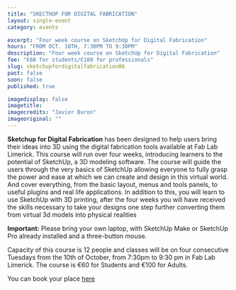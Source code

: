 ```yaml
---
title: "SKECTHUP FOR DIGITAL FABRICATION"
layout: single-event
category: events

excerpt: "Four week course on SketchUp for Digital Fabrication"
hours: "FROM OCT. 10TH, 7:30PM TO 9:30PM"
description: "Four week course on SketchUp for Digital Fabrication"
fee: "€60 for students/€100 for professionals"
slug: sketchupfordigitalfabrication06
past: false
soon: false
published: true

imagedisplay: false
imagetitle:
imagecredits: "Javier Buron"
imageoriginal: ""
---
```


**Sketchup for Digital Fabrication** has been designed to help users bring their ideas into 3D using the digital fabrication tools available at Fab Lab Limerick. This course will run over four weeks, introducing learners to the potential of SketchUp, a 3D modeling software. The course will guide the users through the very basics of SketchUp allowing everyone to fully grasp the power and ease at which we can create and design in this virtual world. And cover everything, from the basic layout, menus and tools panels, to useful plugins and real life applications. In addition to this, you will learn to use SketchUp with 3D printing, after the four weeks you will have received the skills necessary to take your designs one step further converting them from virtual 3d models into physical realities

**Important:** Please bring your own laptop, with SketchUp Make or SketchUp Pro already installed and a three-button mouse.

Capacity of this course is 12 people and classes will be on four consecutive Tuesdays from the 10th of October, from 7:30pm to 9:30 pm in Fab Lab Limerick. The course is €60 for Students and €100 for Adults.

You can book your place [here](http://fablablimerick.ticketleap.com/sketchupfordigitalfabrication06)
